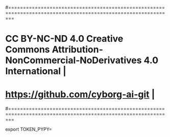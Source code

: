 #==============================================================================================================
# CC BY-NC-ND 4.0 Creative Commons Attribution-NonCommercial-NoDerivatives 4.0 International                  | 
# https://github.com/cyborg-ai-git                                                                            |
#==============================================================================================================

export TOKEN_PYPY=